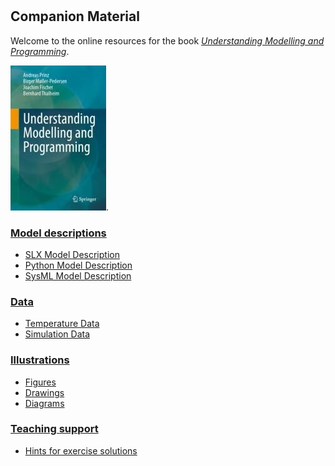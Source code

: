 # <title>Understanding Modelling and Programming</title>
## Companion Material

Welcome to the online resources for the book [*Understanding Modelling and Programming*](https://link.springer.com/book/9783031712791).

[![book cover page](images/coverSmall.jpg "Book cover page")](https://link.springer.com/book/9783031712791).

### [Model descriptions](ModelDescriptions)
* [SLX Model Description](ModelDescriptions/RoomModelSLX)
* [Python Model Description](ModelDescriptions/RoomModelPython)
* [SysML Model Description](ModelDescriptions/RoomModelSysML)

### [Data](Data)
* [Temperature Data](Data/TemperatureData)
* [Simulation Data](Data/SimulationData)

### [Illustrations](Illustrations)
* [Figures](Illustrations/Figures)
* [Drawings](Illustrations/Drawings)
* [Diagrams](Illustrations/Diagrams)

### [Teaching support](Teaching)
* [Hints for exercise solutions](Teaching/SolutionHints)
